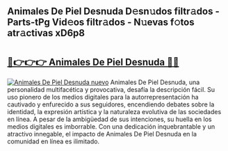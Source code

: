 ## Animales De Piel Desnuda D𝚎sn𝚞dos filtr𝚊dos - Parts-tPg Vid𝚎os filtr𝚊dos - N𝚞evas f𝚘tos atr𝚊ctivas xD6p8

# <h2><a href="http://mb4bf8.tromn.icu/?c=Animales+De+Piel+Desnuda">🔗👉👉👉 Animales De Piel Desnuda 🔗🔗</a></h2>

[![Animales De Piel Desnuda nuevo](https://i.imgur.com/pEAQMta.gif)](http://mb4bf8.tromn.icu/?c=Animales+De+Piel+Desnuda)
Animales De Piel Desnuda, una personalidad multifacética y provocativa, desafía la descripción fácil. Su uso pionero de los medios digitales para la autorrepresentación ha cautivado y enfurecido a sus seguidores, encendiendo debates sobre la identidad, la expresión artística y la naturaleza evolutiva de las sociedades en línea. A pesar de la ambigüedad de sus intenciones, su huella en los medios digitales es imborrable. Con una dedicación inquebrantable y un atractivo innegable, el impacto de Animales De Piel Desnuda en la comunidad en línea es ilimitado.
